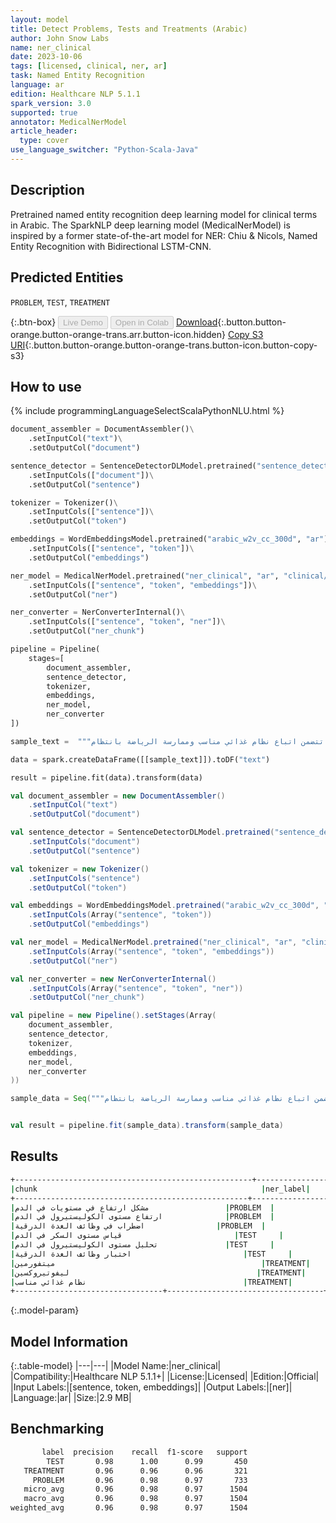 ```yaml
---
layout: model
title: Detect Problems, Tests and Treatments (Arabic)
author: John Snow Labs
name: ner_clinical
date: 2023-10-06
tags: [licensed, clinical, ner, ar]
task: Named Entity Recognition
language: ar
edition: Healthcare NLP 5.1.1
spark_version: 3.0
supported: true
annotator: MedicalNerModel
article_header:
  type: cover
use_language_switcher: "Python-Scala-Java"
---
```


## Description

Pretrained named entity recognition deep learning model for clinical terms in Arabic. The SparkNLP deep learning model (MedicalNerModel) is inspired by a former state-of-the-art model for NER: Chiu & Nicols, Named Entity Recognition with Bidirectional LSTM-CNN.

## Predicted Entities

`PROBLEM`, `TEST`, `TREATMENT`

{:.btn-box}
<button class="button button-orange" disabled>Live Demo</button>
<button class="button button-orange" disabled>Open in Colab</button>
[Download](https://s3.amazonaws.com/auxdata.johnsnowlabs.com/clinical/models/ner_clinical_ar_5.1.1_3.0_1696604805992.zip){:.button.button-orange.button-orange-trans.arr.button-icon.hidden}
[Copy S3 URI](s3://auxdata.johnsnowlabs.com/clinical/models/ner_clinical_ar_5.1.1_3.0_1696604805992.zip){:.button.button-orange.button-orange-trans.button-icon.button-copy-s3}

## How to use



<div class="tabs-box" markdown="1">
{% include programmingLanguageSelectScalaPythonNLU.html %}

```python
document_assembler = DocumentAssembler()\
    .setInputCol("text")\
    .setOutputCol("document")

sentence_detector = SentenceDetectorDLModel.pretrained("sentence_detector_dl", "xx")\
    .setInputCols(["document"])\
    .setOutputCol("sentence")

tokenizer = Tokenizer()\
    .setInputCols(["sentence"])\
    .setOutputCol("token")

embeddings = WordEmbeddingsModel.pretrained("arabic_w2v_cc_300d", "ar")\
    .setInputCols(["sentence", "token"])\
    .setOutputCol("embeddings")

ner_model = MedicalNerModel.pretrained("ner_clinical", "ar", "clinical/models")\
    .setInputCols(["sentence", "token", "embeddings"])\
    .setOutputCol("ner")

ner_converter = NerConverterInternal()\
    .setInputCols(["sentence", "token", "ner"])\
    .setOutputCol("ner_chunk")

pipeline = Pipeline(
    stages=[
        document_assembler, 
        sentence_detector,
        tokenizer,
        embeddings,
        ner_model,
        ner_converter
])

sample_text =  """تاريخ الزيارة: 25 سبتمبر 2023 - المريضة: فاطمة علي - العمر: 48 سنة - الجنس: أنثى - المشاكل: 1.  مشكل ارتفاع في مستويات في الدم 2. ارتفاع مستوى الكوليستيرول في الدم 3. اضطراب في وظائف الغدة الدرقية - الفحوصات: 1. قياس مستوى السكر في الدم 2. تحليل مستوى الكوليستيرول في الدم 3. اختبار وظائف الغدة الدرقية - العلاجات: 1. وصف دواء لمراقبة وتنظيم مستوى السكر في الدم (ميتفورمين 500 ملغ يوميا) 2. وصف دواء لتخفيض مستوى الكوليستيرول (ستاتين 20 ملغ يوميا) 3. وصف العلاج اللازم لتحسين وظائف الغدة الدرقية (ليفوتيروكسين 50 ميكروغرام يوميا)، بالإضافة إلى توجيهات بشأن نمط حياة صحي تتضمن اتباع نظام غذائي مناسب وممارسة الرياضة بانتظام."""

data = spark.createDataFrame([[sample_text]]).toDF("text")

result = pipeline.fit(data).transform(data)
```
```scala
val document_assembler = new DocumentAssembler()
    .setInputCol("text")
    .setOutputCol("document")

val sentence_detector = SentenceDetectorDLModel.pretrained("sentence_detector_dl", "xx")
    .setInputCols("document")
    .setOutputCol("sentence")

val tokenizer = new Tokenizer()
    .setInputCols("sentence")
    .setOutputCol("token")

val embeddings = WordEmbeddingsModel.pretrained("arabic_w2v_cc_300d", "ar")
    .setInputCols(Array("sentence", "token"))
    .setOutputCol("embeddings")

val ner_model = MedicalNerModel.pretrained("ner_clinical", "ar", "clinical/models")
    .setInputCols(Array("sentence", "token", "embeddings"))
    .setOutputCol("ner")

val ner_converter = new NerConverterInternal()
    .setInputCols(Array("sentence", "token", "ner"))
    .setOutputCol("ner_chunk")

val pipeline = new Pipeline().setStages(Array(
    document_assembler, 
    sentence_detector,
    tokenizer,
    embeddings,
    ner_model,
    ner_converter   
))

sample_data = Seq("""تاريخ الزيارة: 25 سبتمبر 2023 - المريضة: فاطمة علي - العمر: 48 سنة - الجنس: أنثى - المشاكل: 1.  مشكل ارتفاع في مستويات في الدم 2. ارتفاع مستوى الكوليستيرول في الدم 3. اضطراب في وظائف الغدة الدرقية - الفحوصات: 1. قياس مستوى السكر في الدم 2. تحليل مستوى الكوليستيرول في الدم 3. اختبار وظائف الغدة الدرقية - العلاجات: 1. وصف دواء لمراقبة وتنظيم مستوى السكر في الدم (ميتفورمين 500 ملغ يوميا) 2. وصف دواء لتخفيض مستوى الكوليستيرول (ستاتين 20 ملغ يوميا) 3. وصف العلاج اللازم لتحسين وظائف الغدة الدرقية (ليفوتيروكسين 50 ميكروغرام يوميا)، بالإضافة إلى توجيهات بشأن نمط حياة صحي تتضمن اتباع نظام غذائي مناسب وممارسة الرياضة بانتظام.""").toDS.toDF("text")


val result = pipeline.fit(sample_data).transform(sample_data)
```
</div>

## Results

```bash
+-----------------------------------------------------+-------------------+
|chunk                                                  |ner_label|
+----------------------------------------------------+-------------------+
|مشكل ارتفاع في مستويات في الدم                 |PROBLEM  |
|ارتفاع مستوى الكوليستيرول في الدم              |PROBLEM  |
|اضطراب في وظائف الغدة الدرقية                |PROBLEM  |
|قياس مستوى السكر في الدم                         |TEST     |
|تحليل مستوى الكوليستيرول في الدم               |TEST     |
|اختبار وظائف الغدة الدرقية                         |TEST     |
|ميتفورمين                                              |TREATMENT|
|ليفوتيروكسين                                          |TREATMENT|
|نظام غذائي مناسب                                   |TREATMENT|
+---------------------------------+-----------------------------------+
```

{:.model-param}
## Model Information

{:.table-model}
|---|---|
|Model Name:|ner_clinical|
|Compatibility:|Healthcare NLP 5.1.1+|
|License:|Licensed|
|Edition:|Official|
|Input Labels:|[sentence, token, embeddings]|
|Output Labels:|[ner]|
|Language:|ar|
|Size:|2.9 MB|

## Benchmarking

```bash
       label  precision    recall  f1-score   support
        TEST       0.98      1.00      0.99       450
   TREATMENT       0.96      0.96      0.96       321
     PROBLEM       0.96      0.98      0.97       733
   micro_avg       0.96      0.98      0.97      1504
   macro_avg       0.96      0.98      0.97      1504
weighted_avg       0.96      0.98      0.97      1504
```
